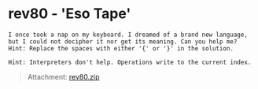 # rev80 - 'Eso Tape'
    I once took a nap on my keyboard. I dreamed of a brand new language, but I could not decipher it nor get its meaning. Can you help me? Hint: Replace the spaces with either '{' or '}' in the solution. 

    Hint: Interpreters don't help. Operations write to the current index.

> Attachment: [rev80.zip](./rev80.zip)
